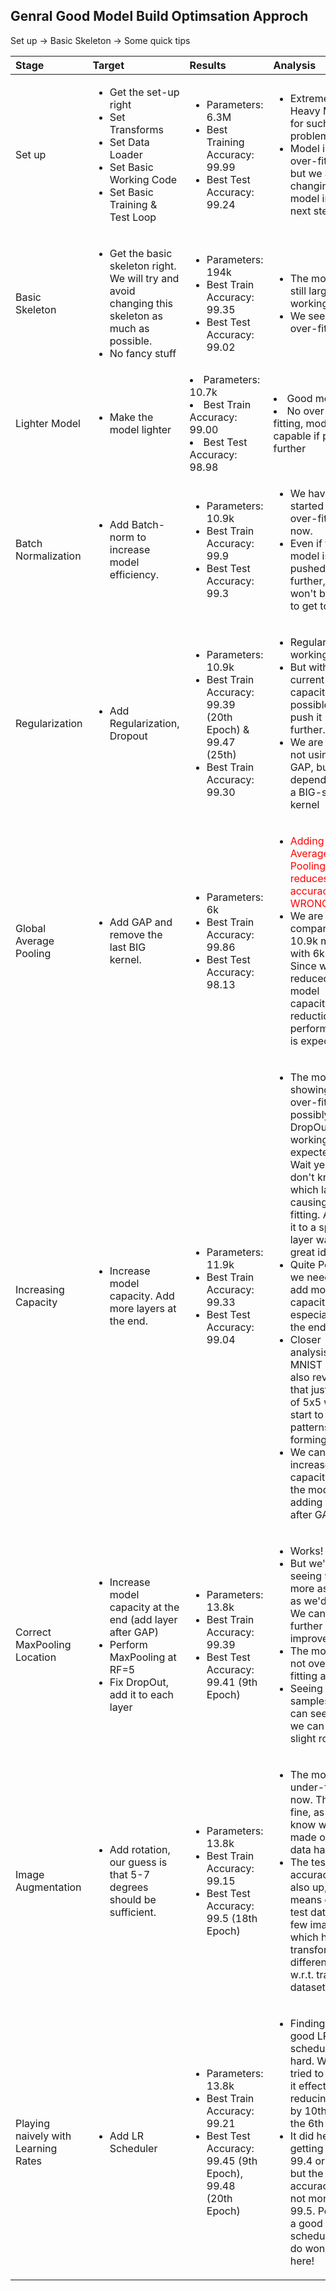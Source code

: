 
## Genral Good Model Build Optimsation Approch 
Set up -> Basic Skeleton -> 
Some quick tips

| Stage        | Target           | Results  | Analysis  | 
| :------------- |:-------------|:-------|:-----|
| Set up   | <ul><li>Get the set-up right</li><li>Set Transforms</li><li>Set Data Loader</li><li>Set Basic Working Code</li><li>Set Basic Training  & Test Loop</li></ul> | <ul><li>Parameters: 6.3M</li><li>Best Training Accuracy: 99.99</li><li>Best Test Accuracy: 99.24</li></ul>|<ul><li>Extremely Heavy Model for such a problem</li><li>Model is over-fitting, but we are changing our model in the next step</li></ul> | 
| Basic Skeleton  |<ul><li>Get the basic skeleton right. We will try and avoid changing this skeleton as much as possible. </li><li>No fancy stuff</li></ul>|<ul><li>Parameters: 194k</li><li>Best Train Accuracy: 99.35</li><li>Best Test Accuracy: 99.02</li>|<ul><li>The model is still large, but working. </li><li>We see some over-fitting</li>
| Lighter Model  |<ul><li>Make the model lighter</li></ul></ul>|<li>Parameters: 10.7k</li><li>Best Train Accuracy: 99.00</li><li>Best Test Accuracy: 98.98</li></ul>|<li>Good model!</li><li>No over-fitting, model is capable if pushed further</li></ul> 
| Batch Normalization  |<ul><li>Add Batch-norm to increase model efficiency.</li></ul>|<ul><li>Parameters: 10.9k</li><li>Best Train Accuracy: 99.9</li><li>Best Test Accuracy: 99.3</li>|<ul><li>We have started to see over-fitting now. </li><li>Even if the model is pushed further, it won't be able to get to 99.4</li></ul>
| Regularization  |<ul><li>Add Regularization, Dropout</li></ul>|<ul><li>Parameters: 10.9k</li><li>Best Train Accuracy: 99.39 (20th Epoch) & 99.47 (25th)</li><li>Best Train Accuracy: 99.30</li></ul>|<ul><li>Regularization working. </li><li>But with the current capacity, not possible to push it further. </li><li>We are also not using GAP, but depending on a BIG-sized kernel</li></ul>
| Global Average Pooling  |<ul><li>Add GAP and remove the last BIG kernel.</li></ul>|<ul><li>Parameters: 6k</li><li>Best Train Accuracy: 99.86</li><li>Best Test Accuracy: 98.13</li></ul>|<ul><li><span style="color:red">Adding Global Average Pooling reduces accuracy - WRONG</span></li><li>We are comparing a 10.9k model with 6k model. Since we have reduced model capacity, a reduction in performance is expected. </li></ul>
| Increasing Capacity  |<ul><li>Increase model capacity. Add more layers at the end. </li></ul>|<ul><li>Parameters: 11.9k</li><li>Best Train Accuracy: 99.33</li><li>Best Test Accuracy: 99.04</li></ul>|<ul><li>The model still showing over-fitting, possibly DropOut is not working as expected! Wait yes! We don't know which layer is causing over-fitting. Adding it to a specific layer wasn't a great idea. </li><li>Quite Possibly we need to add more capacity, especially at the end. </li><li>Closer analysis of MNIST can also reveal that just at RF of 5x5 we start to see patterns forming. </li><li>We can also increase the capacity of the model by adding a layer after GAP!</li></ul>
| Correct MaxPooling Location  |<ul><li>Increase model capacity at the end (add layer after GAP)</li><li>Perform MaxPooling at RF=5</li><li>Fix DropOut, add it to each layer</li></ul>|<ul><li>Parameters: 13.8k</li><li>Best Train Accuracy: 99.39</li><li>Best Test Accuracy: 99.41 (9th Epoch)</li></ul>|<ul><li>Works!</li><li>But we're not seeing 99.4 or more as often as we'd like. We can further improve it. </li><li>The model is not over-fitting at all. </li><li>Seeing image samples, we can see that we can add slight rotation. </li></ul>
| Image Augmentation  |<ul><li>Add rotation, our guess is that 5-7 degrees should be sufficient. </li></ul>|<ul><li>Parameters: 13.8k</li><li>Best Train Accuracy: 99.15</li><li>Best Test Accuracy: 99.5 (18th Epoch)</li></ul>|<ul><li>The model is under-fitting now. This is fine, as we know we have made our train data harder. </li><li>The test accuracy is also up, which means our test data had few images which had transformation difference w.r.t. train dataset</li></ul>
| Playing naively with Learning Rates  |<ul><li>Add LR Scheduler</li></ul>|<ul><li>Parameters: 13.8k</li><li>Best Train Accuracy: 99.21</li><li>Best Test Accuracy: 99.45 (9th Epoch), 99.48 (20th Epoch)</li></ul>|<ul><li>Finding a good LR schedule is hard. We have tried to make it effective by reducing LR by 10th after the 6th epoch.</li><li>It did help in getting to 99.4 or faster, but the final accuracy is not more than 99.5. Possibly a good scheduler can do wonders here!</li></ul>
